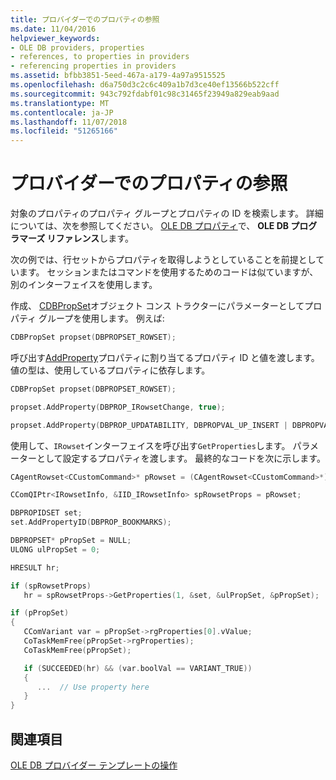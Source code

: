 ```yaml
---
title: プロバイダーでのプロパティの参照
ms.date: 11/04/2016
helpviewer_keywords:
- OLE DB providers, properties
- references, to properties in providers
- referencing properties in providers
ms.assetid: bfbb3851-5eed-467a-a179-4a97a9515525
ms.openlocfilehash: d6a750d3c2c6c409a1b7d3ce40ef13566b522cff
ms.sourcegitcommit: 943c792fdabf01c98c31465f23949a829eab9aad
ms.translationtype: MT
ms.contentlocale: ja-JP
ms.lasthandoff: 11/07/2018
ms.locfileid: "51265166"
---
```

# <a name="referencing-a-property-in-your-provider"></a>プロバイダーでのプロパティの参照

対象のプロパティのプロパティ グループとプロパティの ID を検索します。 詳細については、次を参照してください。 [OLE DB プロパティ](/previous-versions/windows/desktop/ms722734)で、 **OLE DB プログラマーズ リファレンス**します。

次の例では、行セットからプロパティを取得しようとしていることを前提としています。 セッションまたはコマンドを使用するためのコードは似ていますが、別のインターフェイスを使用します。

作成、 [CDBPropSet](../../data/oledb/cdbpropset-class.md)オブジェクト コンス トラクターにパラメーターとしてプロパティ グループを使用します。 例えば:

```cpp
CDBPropSet propset(DBPROPSET_ROWSET);
```

呼び出す[AddProperty](../../data/oledb/cdbpropset-addproperty.md)プロパティに割り当てるプロパティ ID と値を渡します。 値の型は、使用しているプロパティに依存します。

```cpp
CDBPropSet propset(DBPROPSET_ROWSET);

propset.AddProperty(DBPROP_IRowsetChange, true);

propset.AddProperty(DBPROP_UPDATABILITY, DBPROPVAL_UP_INSERT | DBPROPVAL_UP_CHANGE | DBPROPVAL_UP_DELETE);
```

使用して、`IRowset`インターフェイスを呼び出す`GetProperties`します。 パラメーターとして設定するプロパティを渡します。 最終的なコードを次に示します。

```cpp
CAgentRowset<CCustomCommand>* pRowset = (CAgentRowset<CCustomCommand>*) pThis;

CComQIPtr<IRowsetInfo, &IID_IRowsetInfo> spRowsetProps = pRowset;

DBPROPIDSET set;
set.AddPropertyID(DBPROP_BOOKMARKS);

DBPROPSET* pPropSet = NULL;
ULONG ulPropSet = 0;

HRESULT hr;

if (spRowsetProps)
   hr = spRowsetProps->GetProperties(1, &set, &ulPropSet, &pPropSet);

if (pPropSet)
{
   CComVariant var = pPropSet->rgProperties[0].vValue;
   CoTaskMemFree(pPropSet->rgProperties);
   CoTaskMemFree(pPropSet);

   if (SUCCEEDED(hr) && (var.boolVal == VARIANT_TRUE))
   {
      ...  // Use property here
   }
}
```

## <a name="see-also"></a>関連項目

[OLE DB プロバイダー テンプレートの操作](../../data/oledb/working-with-ole-db-provider-templates.md)